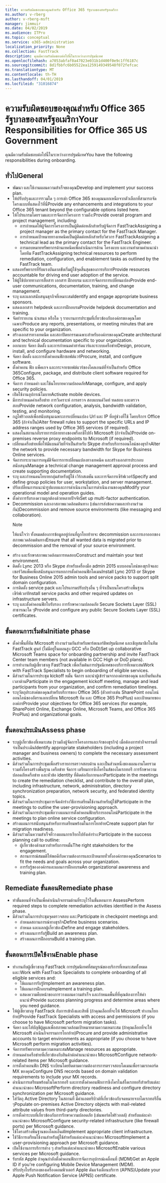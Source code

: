 ```yaml
---
title: ความรับผิดชอบของคุณสำหรับ Office 365 รัฐบาลของสหรัฐอเมริกา
ms.author: v-rberg
author: v-rberg-msft
manager: jimmuir
ms.date: 04/02/2019
ms.audience: ITPro
ms.topic: conceptual
ms.service: o365-administration
localization_priority: None
ms.collection: FastTrack
description: คุณมีความรับผิดชอบต่อไปนี้ในระหว่างการปฐมนิเทศ
ms.openlocfilehash: a7053abfaf0a47023e031b1d400f0e9c1ff6187c
ms.sourcegitcommit: 8d1fbbfc6b05522ea1259149349548f072fefcac
ms.translationtype: MT
ms.contentlocale: th-TH
ms.lasthandoff: 04/01/2019
ms.locfileid: "31016874"
---
```

# <a name="your-responsibilities-for-office-365-us-government"></a><span data-ttu-id="cd3b2-103">ความรับผิดชอบของคุณสำหรับ Office 365 รัฐบาลของสหรัฐอเมริกา</span><span class="sxs-lookup"><span data-stu-id="cd3b2-103">Your Responsibilities for Office 365 US Government</span></span>

<span data-ttu-id="cd3b2-104">คุณมีความรับผิดชอบต่อไปนี้ในระหว่างการปฐมนิเทศ</span><span class="sxs-lookup"><span data-stu-id="cd3b2-104">You have the following responsibilities during onboarding.</span></span>
  
## <a name="general"></a><span data-ttu-id="cd3b2-105">ทั่วไป</span><span class="sxs-lookup"><span data-stu-id="cd3b2-105">General</span></span>

- <span data-ttu-id="cd3b2-106">พัฒนา และใช้งานแผนความสำเร็จของคุณ</span><span class="sxs-lookup"><span data-stu-id="cd3b2-106">Develop and implement your success plan.</span></span>   
- <span data-ttu-id="cd3b2-107">ให้ปรับปรุงและการรวมใด ๆ การเช่า Office 365 ของคุณนอกเหนือจากตัวเลือกที่สามารถจัดโครงแบบที่แสดงไว้ที่นี่</span><span class="sxs-lookup"><span data-stu-id="cd3b2-107">Provide any enhancements and integrations to your Office 365 tenant beyond the configurable options listed here.</span></span>    
- <span data-ttu-id="cd3b2-108">ให้โปรแกรมโดยรวมและการจัดการโครงการ รวมถึง:</span><span class="sxs-lookup"><span data-stu-id="cd3b2-108">Provide overall program and project management, including:</span></span>     
  - <span data-ttu-id="cd3b2-109">การกำหนดให้ผู้จัดการโครงการเป็นผู้ติดต่อหลักสำหรับผู้จัดการ FastTrack</span><span class="sxs-lookup"><span data-stu-id="cd3b2-109">Assigning a project manager as the primary contact for the FastTrack Manager.</span></span>   
  - <span data-ttu-id="cd3b2-110">การกำหนดเป้าหมายทางเทคนิคเป็นผู้ติดต่อหลักสำหรับวิศวกร FastTrack</span><span class="sxs-lookup"><span data-stu-id="cd3b2-110">Assigning a technical lead as the primary contact for the FastTrack Engineer.</span></span>  
  - <span data-ttu-id="cd3b2-111">การมอบหมายทรัพยากรด้านเทคนิคเพื่อดำเนินการด้าน โครงแบบ และงานท่าตามคำแนะนำ โดยทีม FastTrack</span><span class="sxs-lookup"><span data-stu-id="cd3b2-111">Assigning technical resources to perform remediation, configuration, and enablement tasks as outlined by the FastTrack team.</span></span>   
- <span data-ttu-id="cd3b2-112">แสดงทรัพยากรที่รับแรงบันดาลขับเริ่มผู้ใช้จุดสิ้นสุดของการบริการ</span><span class="sxs-lookup"><span data-stu-id="cd3b2-112">Provide resources accountable for driving end user adoption of the service.</span></span>    
- <span data-ttu-id="cd3b2-113">ให้ผู้ใช้ปลายทางการสื่อสาร เอกสาร ฝึกอบรม และการจัดการการเปลี่ยนแปลง</span><span class="sxs-lookup"><span data-stu-id="cd3b2-113">Provide end-user communications, documentation, training, and change management.</span></span>    
- <span data-ttu-id="cd3b2-114">ระบุ และแลกสนับสนุนธุรกิจที่เหมาะสม</span><span class="sxs-lookup"><span data-stu-id="cd3b2-114">Identify and engage appropriate business sponsors.</span></span>     
- <span data-ttu-id="cd3b2-115">แสดงเอกสาร helpdesk และการฝึกอบรม</span><span class="sxs-lookup"><span data-stu-id="cd3b2-115">Provide helpdesk documentation and training.</span></span>     
- <span data-ttu-id="cd3b2-116">จัดทำรายงาน นำเสนอ หรือใด ๆ รายงานการประชุมที่เกี่ยวข้องกับองค์กรของคุณโดยเฉพาะ</span><span class="sxs-lookup"><span data-stu-id="cd3b2-116">Produce any reports, presentations, or meeting minutes that are specific to your organization.</span></span>     
- <span data-ttu-id="cd3b2-117">สร้างเอกสารทางเทคนิค และสถาปัตยกรรมเฉพาะสำหรับองค์กรของคุณ</span><span class="sxs-lookup"><span data-stu-id="cd3b2-117">Create architectural and technical documentation specific to your organization.</span></span>     
- <span data-ttu-id="cd3b2-118">ออกแบบ จัดหา ติดตั้ง และการกำหนดค่าฮาร์ดแวร์และระบบเครือข่าย</span><span class="sxs-lookup"><span data-stu-id="cd3b2-118">Design, procure, install, and configure hardware and networking.</span></span>    
- <span data-ttu-id="cd3b2-119">จัดหา ติดตั้ง และการตั้งค่าคอนฟิกซอฟต์แวร์</span><span class="sxs-lookup"><span data-stu-id="cd3b2-119">Procure, install, and configure software.</span></span>     
- <span data-ttu-id="cd3b2-120">ตั้งค่าคอน ฟิก แพ็คเกจ และกระจายซอฟต์แวร์ของไคลเอนต์ที่จำเป็นสำหรับ Office 365</span><span class="sxs-lookup"><span data-stu-id="cd3b2-120">Configure, package, and distribute client software required for Office 365.</span></span>    
- <span data-ttu-id="cd3b2-121">จัดการ กำหนดค่า และใช้นโยบายความปลอดภัย</span><span class="sxs-lookup"><span data-stu-id="cd3b2-121">Manage, configure, and apply security policies.</span></span>    
- <span data-ttu-id="cd3b2-122">เปิดใช้งานอุปกรณ์โมบาย</span><span class="sxs-lookup"><span data-stu-id="cd3b2-122">Activate mobile devices.</span></span>    
- <span data-ttu-id="cd3b2-123">มีการกำหนดค่าเครือข่าย การวิเคราะห์ การตรวจ สอบแบนด์วิดท์ ทดสอบ และตรวจสอบ</span><span class="sxs-lookup"><span data-stu-id="cd3b2-123">Provide network configuration, analysis, bandwidth validation, testing, and monitoring.</span></span> 
- <span data-ttu-id="cd3b2-124">กฎไฟร์วอลล์เพื่อสนับสนุนเฉพาะการเปลี่ยนแปลง Url และ IP ที่อยู่ช่วงที่ใช้ โดยบริการ Office 365 (ถ้าจำเป็น)</span><span class="sxs-lookup"><span data-stu-id="cd3b2-124">Alter firewall rules to support the specific URLs and IP address ranges used by Office 365 services (if required).</span></span>
- <span data-ttu-id="cd3b2-125">แสดงในสถานกลับรายการปลายทางของพร็อกซีไปยัง Microsoft (ถ้าจำเป็น)</span><span class="sxs-lookup"><span data-stu-id="cd3b2-125">Provide on-premises reverse proxy endpoints to Microsoft (if required).</span></span>     
- <span data-ttu-id="cd3b2-126">เปลี่ยนเครือข่ายเพื่อให้มีแบนด์วิธที่จำเป็นสำหรับ Skype สำหรับบริการออนไลน์ของธุรกิจ</span><span class="sxs-lookup"><span data-stu-id="cd3b2-126">Alter the network to provide necessary bandwidth for Skype for Business Online services.</span></span>   
- <span data-ttu-id="cd3b2-127">จัดการกระบวนการอนุมัติจัดการการเปลี่ยนแปลงทางเทคนิค และสร้างเอกสารประกอบสนับสนุน</span><span class="sxs-lookup"><span data-stu-id="cd3b2-127">Manage a technical change management approval process and create supporting documentation.</span></span>    
- <span data-ttu-id="cd3b2-128">ระบุ และกำหนดนโยบายกลุ่มสำหรับผู้ใช้ เวิร์กสเตชัน และการจัดการเซิร์ฟเวอร์</span><span class="sxs-lookup"><span data-stu-id="cd3b2-128">Specify and define group policies for user, workstation, and server management.</span></span>    
- <span data-ttu-id="cd3b2-129">ปรับเปลี่ยนการแนะนำรูปแบบและการดำเนินงานในการดำเนินงานของคุณ</span><span class="sxs-lookup"><span data-stu-id="cd3b2-129">Modify your operational model and operation guides.</span></span>   
- <span data-ttu-id="cd3b2-130">ตั้งค่าการรับรองความถูกต้องด้วยหลายปัจจัย</span><span class="sxs-lookup"><span data-stu-id="cd3b2-130">Set up multi-factor authentication.</span></span>   
- <span data-ttu-id="cd3b2-131">Decommission และเอาสภาพแวดล้อมต้นทาง (เช่นการส่งข้อความและทำงานร่วมกัน)</span><span class="sxs-lookup"><span data-stu-id="cd3b2-131">Decommission and remove source environments (like messaging and collaboration).</span></span> 
    > [!NOTE]
    > <span data-ttu-id="cd3b2-132">ให้แน่ใจว่า ทั้งหมดต้องการข้อมูลอยู่ก่อนที่ถูกโยกย้ายจะ decommission และการเอาออกของสภาพแวดล้อมต้นทาง</span><span class="sxs-lookup"><span data-stu-id="cd3b2-132">Ensure that all wanted data is migrated prior to decommission and the removal of your source environment.</span></span>   
- <span data-ttu-id="cd3b2-133">สร้าง และรักษาสภาพแวดล้อมการทดสอบ</span><span class="sxs-lookup"><span data-stu-id="cd3b2-133">Construct and maintain your test environment.</span></span>  
- <span data-ttu-id="cd3b2-134">ติดตั้ง Lync 2013 หรือ Skype สำหรับเครื่องมือ admin 2015 แบบออนไลน์ของธุรกิจและเซอร์วิสแพ็คเพื่อสนับสนุนการแยกการตั้งค่าคอนฟิกโดเมน</span><span class="sxs-lookup"><span data-stu-id="cd3b2-134">Install Lync 2013 or Skype for Business Online 2015 admin tools and service packs to support split domain configuration.</span></span>    
- <span data-ttu-id="cd3b2-135">การติดตั้ง service pack และโปรแกรมปรับปรุงอื่น ๆ ที่จำเป็นบนโครงสร้างพื้นฐานเซิร์ฟเวอร์</span><span class="sxs-lookup"><span data-stu-id="cd3b2-135">Install service packs and other required updates on infrastructure servers.</span></span>     
- <span data-ttu-id="cd3b2-136">ระบุ และตั้งค่าคอนฟิกใบรับรอง การรักษาความปลอดภัย Secure Sockets Layer (SSL) สาธารณะใด ๆ</span><span class="sxs-lookup"><span data-stu-id="cd3b2-136">Provide and configure any public Secure Sockets Layer (SSL) certificates.</span></span> 
    
## <a name="initiate-phase"></a><span data-ttu-id="cd3b2-137">ขั้นตอนการเริ่มต้น</span><span class="sxs-lookup"><span data-stu-id="cd3b2-137">Initiate phase</span></span>

- <span data-ttu-id="cd3b2-138">ตั้งค่าพื้นที่ทีม Microsoft ทำงานร่วมกันสำหรับพาร์ตเนอร์ชิพปฐมนิเทศ และเชิญสมาชิกในทีม FastTrack ศูนย์ (ไม่มีอยู่ในแผนสูง GCC หรือ DoD)</span><span class="sxs-lookup"><span data-stu-id="cd3b2-138">Set up collaborative Microsoft Teams space for onboarding partnership and invite FastTrack Center team members (not available in GCC High or DoD plans).</span></span>   
- <span data-ttu-id="cd3b2-139">การทำงานกับผู้เชี่ยวชาญ FastTrack เพื่อเริ่มต้นการปฐมนิเทศของบริการที่เหมาะสม</span><span class="sxs-lookup"><span data-stu-id="cd3b2-139">Work with FastTrack Specialists to begin onboarding of eligible services.</span></span>    
- <span data-ttu-id="cd3b2-140">มีส่วนร่วมในการประชุม kickoff หมั้น จัดการ และนำผู้เข้าร่วมจากองค์กรของคุณ และยืนยันเส้นเวลาด้าน</span><span class="sxs-lookup"><span data-stu-id="cd3b2-140">Participate in the engagement kickoff meeting, manage and lead participants from your organization, and confirm remediation timelines.</span></span>    
- <span data-ttu-id="cd3b2-141">ระบุวัตถุประสงค์ของคุณสำหรับบริการของ Office 365 (ตัวอย่างเช่น SharePoint ออนไลน์ ออนไลน์ของอัตราแลกเปลี่ยน Microsoft ทีม และ Office 365 ProPlus) และเป้าหมายขององค์กร</span><span class="sxs-lookup"><span data-stu-id="cd3b2-141">Provide your objectives for Office 365 services (for example, SharePoint Online, Exchange Online, Microsoft Teams, and Office 365 ProPlus) and organizational goals.</span></span>
    
## <a name="assess-phase"></a><span data-ttu-id="cd3b2-142">ขั้นตอนประเมิน</span><span class="sxs-lookup"><span data-stu-id="cd3b2-142">Assess phase</span></span>

- <span data-ttu-id="cd3b2-143">ระบุผู้เกี่ยวข้องที่เหมาะสม (รวมถึงผู้จัดการโครงการและเจ้าของธุรกิจ) เมื่อต้องการทำกิจกรรมที่จำเป็นประเมิน</span><span class="sxs-lookup"><span data-stu-id="cd3b2-143">Identify appropriate stakeholders (including a project manager and business owners) to complete the necessary assessment activities.</span></span>    
- <span data-ttu-id="cd3b2-144">มีส่วนร่วมในการประชุมเพื่อสร้างรายการตรวจสอบด้าน และเป็นส่วนหนึ่งของแผนงานโดยรวม รวมทั้งโครงสร้างพื้นฐาน เครือข่าย จัดการ เตรียมการซิงโครไนส์ของไดเรกทอรี การรักษาความปลอดภัยเครือข่าย และหัวข้อ identity ที่ติดต่อกับภายนอก</span><span class="sxs-lookup"><span data-stu-id="cd3b2-144">Participate in the meetings to create the remediation checklist, and contribute to the overall plan, including infrastructure, network, administration, directory synchronization preparation, network security, and federated identity topics.</span></span> 
- <span data-ttu-id="cd3b2-145">มีส่วนร่วมในการประชุมการจัดเค้าร่างวิธีการเตรียมใช้งานสำหรับผู้ใช้</span><span class="sxs-lookup"><span data-stu-id="cd3b2-145">Participate in the meetings to outline the user-provisioning approach.</span></span>     
- <span data-ttu-id="cd3b2-146">มีส่วนร่วมในการประชุมเพื่อวางแผนการตั้งค่าคอนฟิกบริการออนไลน์</span><span class="sxs-lookup"><span data-stu-id="cd3b2-146">Participate in the meetings to plan online service configuration.</span></span>    
- <span data-ttu-id="cd3b2-147">สร้างแผนการสนับสนุนสำหรับการเตรียมพร้อมในการโยกย้าย</span><span class="sxs-lookup"><span data-stu-id="cd3b2-147">Create support plan for migration readiness.</span></span>    
- <span data-ttu-id="cd3b2-148">มีส่วนร่วมในความสำเร็จที่วางแผนการเรียกไปยังเค้าร่าง:</span><span class="sxs-lookup"><span data-stu-id="cd3b2-148">Participate in the success planning call to outline:</span></span>   
  - <span data-ttu-id="cd3b2-149">ผู้เกี่ยวข้องด้านขวาสำหรับการหมั้น</span><span class="sxs-lookup"><span data-stu-id="cd3b2-149">The right stakeholders for the engagement.</span></span>   
  - <span data-ttu-id="cd3b2-150">สถานการณ์สมมติให้พอดีกับความต้องการและเป้าหมายทั่วทั้งองค์กรของคุณ</span><span class="sxs-lookup"><span data-stu-id="cd3b2-150">Scenarios to fit the needs and goals across your organization.</span></span>   
  - <span data-ttu-id="cd3b2-151">การรับรู้ขององค์กรและแผนการฝึกอบรม</span><span class="sxs-lookup"><span data-stu-id="cd3b2-151">An organizational awareness and training plan.</span></span>
    
## <a name="remediate-phase"></a><span data-ttu-id="cd3b2-152">Remediate ขั้นตอน</span><span class="sxs-lookup"><span data-stu-id="cd3b2-152">Remediate phase</span></span>

- <span data-ttu-id="cd3b2-153">ทำขั้นตอนที่จำเป็นเพื่อดำเนินกิจกรรมด้านที่ระบุไว้ในขั้นตอนการ Assess</span><span class="sxs-lookup"><span data-stu-id="cd3b2-153">Perform required steps to complete remediation activities identified in the Assess phase.</span></span>  
- <span data-ttu-id="cd3b2-154">มีส่วนร่วมในการประชุมจุดตรวจสอบ และ:</span><span class="sxs-lookup"><span data-stu-id="cd3b2-154">Participate in checkpoint meetings and:</span></span>   
  - <span data-ttu-id="cd3b2-155">กำหนดสถานการณ์ทางธุรกิจ</span><span class="sxs-lookup"><span data-stu-id="cd3b2-155">Define business scenarios.</span></span>  
  - <span data-ttu-id="cd3b2-156">กำหนด และแลกผู้เกี่ยวข้อง</span><span class="sxs-lookup"><span data-stu-id="cd3b2-156">Define and engage stakeholders.</span></span>  
  - <span data-ttu-id="cd3b2-157">สร้างแผนการรับรู้</span><span class="sxs-lookup"><span data-stu-id="cd3b2-157">Build an awareness plan.</span></span> 
  - <span data-ttu-id="cd3b2-158">สร้างแผนการฝึกอบรม</span><span class="sxs-lookup"><span data-stu-id="cd3b2-158">Build a training plan.</span></span>
    
## <a name="enable-phase"></a><span data-ttu-id="cd3b2-159">ขั้นตอนการเปิดใช้งาน</span><span class="sxs-lookup"><span data-stu-id="cd3b2-159">Enable phase</span></span>

- <span data-ttu-id="cd3b2-160">ทำงานกับผู้เชี่ยวชาญ FastTrack การปฐมนิเทศที่สมบูรณ์ของบริการที่เหมาะสมทั้งหมด และ:</span><span class="sxs-lookup"><span data-stu-id="cd3b2-160">Work with FastTrack Specialists to complete onboarding of all eligible services and:</span></span>  
  - <span data-ttu-id="cd3b2-161">ใช้แผนการรับรู้</span><span class="sxs-lookup"><span data-stu-id="cd3b2-161">Implement an awareness plan.</span></span>   
  - <span data-ttu-id="cd3b2-162">ใช้แผนการฝึกอบรม</span><span class="sxs-lookup"><span data-stu-id="cd3b2-162">Implement a training plan.</span></span>   
  - <span data-ttu-id="cd3b2-163">แสดงความคืบหน้าของการวางแผนความสำเร็จ และกำหนดพื้นที่ที่คุณต้องการให้คำแนะนำ</span><span class="sxs-lookup"><span data-stu-id="cd3b2-163">Provide success planning progress and determine areas where you need guidance.</span></span>  
- <span data-ttu-id="cd3b2-164">ให้ผู้เชี่ยวชาญ FastTrack กับการเข้าถึงและสิทธิ์ (ถ้าคุณเลือกที่จะให้ Microsoft ทำงานโยกย้าย)</span><span class="sxs-lookup"><span data-stu-id="cd3b2-164">Provide FastTrack Specialists with access and permissions (if you choose to have Microsoft perform migration tasks).</span></span>   
- <span data-ttu-id="cd3b2-165">จัดหา และใส่บัญชีผู้ดูแลเพื่อสภาพแวดล้อมเป้าหมายตามความเหมาะสม (ถ้าคุณเลือกที่จะให้ Microsoft ดำเนินกิจกรรมการโยกย้าย)</span><span class="sxs-lookup"><span data-stu-id="cd3b2-165">Procure and provide administrative accounts to target environments as appropriate (if you choose to have Microsoft perform migration activities).</span></span>    
- <span data-ttu-id="cd3b2-166">จัดการทรัพยากรตามความเหมาะสม</span><span class="sxs-lookup"><span data-stu-id="cd3b2-166">Manage resources as appropriate.</span></span>     
- <span data-ttu-id="cd3b2-167">กำหนดค่าเครือข่ายที่เกี่ยวข้องกับสินค้าต่อคำแนะนำของ Microsoft</span><span class="sxs-lookup"><span data-stu-id="cd3b2-167">Configure network-related items per Microsoft guidance.</span></span>    
- <span data-ttu-id="cd3b2-168">การตั้งค่าคอนฟิก DNS ระเบียนโดยยึดตามความต้องการการตรวจสอบโดเมนเพื่อรวมเรกคอร์ด MX ของคุณ</span><span class="sxs-lookup"><span data-stu-id="cd3b2-168">Configure DNS records based on domain validation requirements to include your MX records.</span></span>    
- <span data-ttu-id="cd3b2-169">ดำเนินการเตรียมพร้อมในไดเรกทอรี และการตั้งค่าคอนฟิกการซิงโครไนส์ไดเรกทอรีสำหรับแต่ละคำแนะนำของ Microsoft</span><span class="sxs-lookup"><span data-stu-id="cd3b2-169">Perform directory readiness and configure directory synchronization per Microsoft guidance.</span></span>   
- <span data-ttu-id="cd3b2-170">ใส่วัตถุ Active Directory ในสถานที่ มีค่าแอตทริบิวต์ที่เกี่ยวข้องกับจดหมายจากไดเรกทอรีอื่น ๆ</span><span class="sxs-lookup"><span data-stu-id="cd3b2-170">Populate on-premises Active Directory objects with mail-related attribute values from third-party directories.</span></span>    
- <span data-ttu-id="cd3b2-171">การตั้งค่าระบบที่เกี่ยวข้องกับการรักษาความปลอดภัย (เช่นพอร์ตไฟร์วอลล์) สำหรับแต่ละคำแนะนำของ Microsoft</span><span class="sxs-lookup"><span data-stu-id="cd3b2-171">Configure security-related infrastructure (like firewall ports) per Microsoft guidance.</span></span>    
- <span data-ttu-id="cd3b2-172">ใช้โครงสร้างพื้นฐานของไคลเอ็นต์</span><span class="sxs-lookup"><span data-stu-id="cd3b2-172">Implement appropriate client infrastructure.</span></span>   
- <span data-ttu-id="cd3b2-173">ใช้วิธีการเตรียมใช้งานสำหรับผู้ใช้สำหรับแต่ละคำแนะนำของ Microsoft</span><span class="sxs-lookup"><span data-stu-id="cd3b2-173">Implement a user-provisioning approach per Microsoft guidance.</span></span>    
- <span data-ttu-id="cd3b2-174">เปิดใช้งานการบริการต่าง ๆ สำหรับแต่ละคำแนะนำของ Microsoft</span><span class="sxs-lookup"><span data-stu-id="cd3b2-174">Enable various services per Microsoft guidance.</span></span>    
- <span data-ttu-id="cd3b2-175">รับรหัส Apple ถ้าคุณกำลังตั้งค่าคอนฟิกการจัดการอุปกรณ์เคลื่อนที่ (MDM)</span><span class="sxs-lookup"><span data-stu-id="cd3b2-175">Get an Apple ID if you're configuring Mobile Device Management (MDM).</span></span>   
- <span data-ttu-id="cd3b2-176">ปรับปรุงใบรับรองของเครื่องคอมพิวเตอร์ Apple ดันแจ้งเตือนบริการ (APNS)</span><span class="sxs-lookup"><span data-stu-id="cd3b2-176">Update your Apple Push Notification Service (APNS) certificate.</span></span>
    

  

